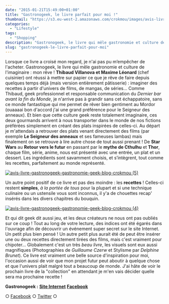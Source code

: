 ```yaml
---
date: "2015-01-21T15:49:00+01:00"
title: "Gastronogeek, le livre parfait pour moi !"
thumbnail: "https://s3.eu-west-2.amazonaws.com/crokmou/images/avis-livre-gastronogeek-gastronomie-geek-blog-crokmou.jpg"
categories:
  - "Lifestyle"
tags:
  - "Shopping"
description: "Gastronogeek, le livre qui mêle gastronomie et culture de l'imaginaire. Lorsque ce livre a croisé mon regard, j'ai cru à un rêve !"
slug: "gastronogeek-le-livre-parfait-pour-moi"
---
```


Lorsque ce livre a croisé mon regard, je n'ai pas pu m’empêcher de l'acheter. Gastronogeek, le livre qui mêle gastronomie et culture de l'imaginaire : mon rêve ! **Thibaud Villanova et Maxime Léonard** (chef cuisinier) ont réussi à mettre sur papier ce que je rêve de faire depuis quelques temps déjà (mais version entièrement pâtisserie) : imaginer des recettes à partir d'univers de films, de mangas, de séries... Comme Thibaud, geek professionnel et responsable communication du _Dernier bar avant la fin du Monde_, je n'arrive pas à grandir sans cet échappatoire, sans ce monde fantastique qui me permet de rêver bien gentiment au Mordor (ouaaaai bon d'accord j'ai une grand préférence pour le Seigneur des anneaux). Et bien que cette culture geek reste totalement imaginaire, ces deux gourmands arrivent à nous transporter dans le monde de nos fictions préférées simplement en créant des plats inspirées de celles-ci. Au départ je m'attendais a retrouver des plats venant directement des films (par exemple **Le Seigneur des anneaux** et ses fameuses lambas) mais finalement on se retrouve à lire autre chose de tout aussi prenant ! De **Star Wars** au **Retour vers le futur** en passant par le **mythe de Cthulhu** et **Thor**, chaque film, série, anime, nous est présenté avec une entrée, un plat et un dessert. Les ingrédients sont savamment choisis, et s’intègrent, tout comme les recettes, parfaitement au monde représenté.

[![avis-livre-gastronogeek-gastronomie-geek-blog-crokmou (5)](https://s3.eu-west-2.amazonaws.com/crokmou/images/avis-livre-gastronogeek-gastronomie-geek-blog-crokmou-5.jpg)](https://s3.eu-west-2.amazonaws.com/crokmou/images/avis-livre-gastronogeek-gastronomie-geek-blog-crokmou-5.jpg)

Un autre point positif de ce livre et pas des moindre : les **recettes** ! Celles-ci restent **simples**, _à la portée de tous_ pour la plupart et si une technique culinaire ou un ustensile vous sont inconnus, il y'a de chouettes recap' insérés dans les divers chapitres du bouquin.

[![avis-livre-gastronogeek-gastronomie-geek-blog-crokmou (4)](https://s3.eu-west-2.amazonaws.com/crokmou/images/avis-livre-gastronogeek-gastronomie-geek-blog-crokmou-4.jpg)](https://s3.eu-west-2.amazonaws.com/crokmou/images/avis-livre-gastronogeek-gastronomie-geek-blog-crokmou-4.jpg)

Et qui dit geek dit aussi jeu, et les deux créateurs ne nous ont pas oubliés sur ce coup ! Tout au long de votre lecture, des indices ont été égarés dans l'ouvrage afin de découvrir un événement super secret sur le site Internet. Un petit plus bien pensé ! Un autre petit plus aurait été de peut être insérer une ou deux recettes directement tirées des films, mais c'est vraiment pour chipoter... Globalement c'est un très _beau livre_, les visuels sont eux aussi magnifiques (Photographies de _Guillaume Czerw_ et Stylisme par _Delphine Brunet_). Ce livre est vraiment une belle source d'inspiration pour moi, l'occasion aussi de voir que mon projet futur peut aboutir à quelque chose et que l'univers plait malgré tout a beaucoup de monde. J'ai hâte de voir le prochain livre de la "collection" en attendant je m'en vais décider quelle sera ma prochaine recette !

**Gastronogeek :** **[Site Internet](http://www.gastronogeek.com/)** **[Facebook](https://www.facebook.com/gastronogeek)**

○ [Facebook](https://www.facebook.com/crokmou.blog) ○ [Twitter](https://twitter.com/Crokmou) ○